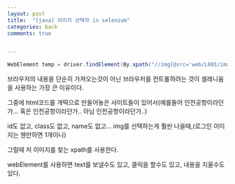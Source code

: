 ```yaml
---
layout: post
title:  "[java] 이미지 선택자 in selenium"
categories: back
comments: true


---
```




~~~java
WebElement temp = driver.findElement(By.xpath("//img[@src='web/L001/images/IMAGENAME.jpg']"));
~~~



브라우저의 내용을 단순히 가져오는것이 아닌 브라우저를 컨트롤하려는 것이 셀레니움을 사용하는 가장 큰 이유이다. 

그중에 html코드를 개떡으로 만들어놓은 사이트들이 있어서(예를들어 인천공항이라던가... 혹은 인천공항이라던가.. 아님 인천공항이라던가..) 

id도 없고, class도 없고, name도 없고... img를 선택하는게 훨씬 나을때,(로그인 이미지는 웬만하면 1개이니) 

그럴때 저 이미지를 찾는 xpath를 사용한다.

webElement를 사용하면 text를 보낼수도 있고, 클릭을 할수도 있고, 내용을 지울수도 있다. 